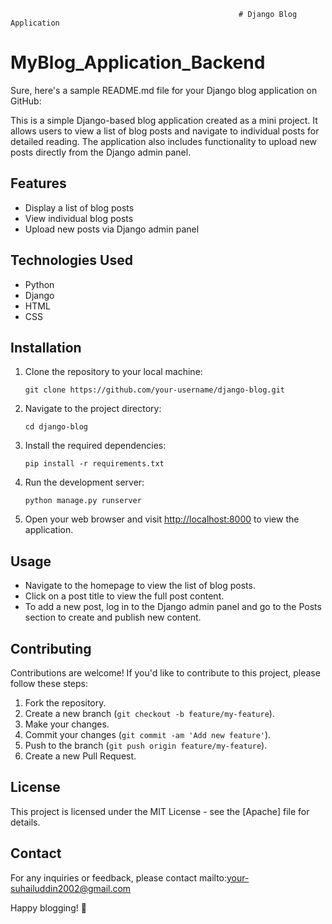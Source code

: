                                                        # Django Blog Application

# MyBlog_Application_Backend
Sure, here's a sample README.md file for your Django blog application on GitHub:

This is a simple Django-based blog application created as a mini project. It allows users to view a list of blog posts and navigate to individual posts for detailed reading. The application also includes functionality to upload new posts directly from the Django admin panel.

## Features

- Display a list of blog posts
- View individual blog posts
- Upload new posts via Django admin panel

## Technologies Used

- Python
- Django
- HTML
- CSS

## Installation

1. Clone the repository to your local machine:

   ```
   git clone https://github.com/your-username/django-blog.git
   ```

2. Navigate to the project directory:

   ```
   cd django-blog
   ```

3. Install the required dependencies:

   ```
   pip install -r requirements.txt
   ```

4. Run the development server:

   ```
   python manage.py runserver
   ```

5. Open your web browser and visit [http://localhost:8000](http://localhost:8000) to view the application.

## Usage

- Navigate to the homepage to view the list of blog posts.
- Click on a post title to view the full post content.
- To add a new post, log in to the Django admin panel and go to the Posts section to create and publish new content.

## Contributing

Contributions are welcome! If you'd like to contribute to this project, please follow these steps:

1. Fork the repository.
2. Create a new branch (`git checkout -b feature/my-feature`).
3. Make your changes.
4. Commit your changes (`git commit -am 'Add new feature'`).
5. Push to the branch (`git push origin feature/my-feature`).
6. Create a new Pull Request.

## License

This project is licensed under the MIT License - see the [Apache] file for details.

## Contact

For any inquiries or feedback, please contact mailto:your-suhailuddin2002@gmail.com

Happy blogging! 🚀
